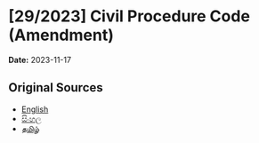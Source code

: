# [29/2023] Civil Procedure Code (Amendment)

**Date:** 2023-11-17

## Original Sources

- [English](https://documents.gov.lk/view/acts/2023/11/29-2023_E.pdf)
- [සිංහල](https://documents.gov.lk/view/acts/2023/11/29-2023_S.pdf)
- [தமிழ்](https://documents.gov.lk/view/acts/2023/11/29-2023_T.pdf)
